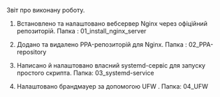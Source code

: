 Звіт про виконану роботу.
1. Встановлено та налаштовано вебсервер Nginx через офіційний репозиторій. Папка : 01_install_nginx_server

2. Додано та видалено PPA-репозиторій для Nginx. Папка : 02_PPA-repository

3. Написано й налаштовано власний systemd-сервіс для запуску простого скрипта. Папка: 03_systemd-service

4. Налаштовано брандмауер за допомогою UFW . Папка: 04_UFW